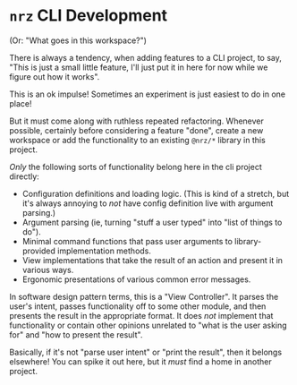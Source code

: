 # `nrz` CLI Development

(Or: "What goes in this workspace?")

There is always a tendency, when adding features to a CLI project, to
say, "This is just a small little feature, I'll just put it in here
for now while we figure out how it works".

This is an ok impulse! Sometimes an experiment is just easiest to do
in one place!

But it must come along with ruthless repeated refactoring. Whenever
possible, certainly before considering a feature "done", create a new
workspace or add the functionality to an existing `@nrz/*` library in
this project.

_Only_ the following sorts of functionality belong here in the cli
project directly:

- Configuration definitions and loading logic. (This is kind of a
  stretch, but it's always annoying to _not_ have config definition
  live with argument parsing.)
- Argument parsing (ie, turning "stuff a user typed" into "list of
  things to do").
- Minimal command functions that pass user arguments to
  library-provided implementation methods.
- View implementations that take the result of an action and present
  it in various ways.
- Ergonomic presentations of various common error messages.

In software design pattern terms, this is a "View Controller". It
parses the user's intent, passes functionality off to some other
module, and then presents the result in the appropriate format. It
does _not_ implement that functionality or contain other opinions
unrelated to "what is the user asking for" and "how to present the
result".

Basically, if it's not "parse user intent" or "print the result", then
it belongs elsewhere! You can spike it out here, but it _must_ find a
home in another project.

